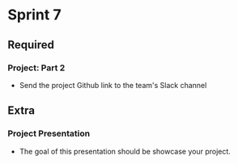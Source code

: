# Sprint 7

## Required

### Project: Part 2

- Send the project Github link to the team's Slack channel

## Extra

### Project Presentation

- The goal of this presentation should be showcase your project.
